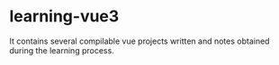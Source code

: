 # learning-vue3
It contains several compilable vue projects written and notes obtained during the learning process.
